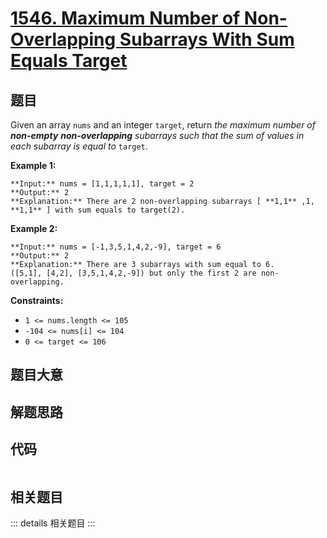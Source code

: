 # [1546. Maximum Number of Non-Overlapping Subarrays With Sum Equals Target](https://leetcode.com/problems/maximum-number-of-non-overlapping-subarrays-with-sum-equals-target)

## 题目

Given an array `nums` and an integer `target`, return _the maximum number of
**non-empty** **non-overlapping** subarrays such that the sum of values in
each subarray is equal to_ `target`.



**Example 1:**

    
    
    **Input:** nums = [1,1,1,1,1], target = 2
    **Output:** 2
    **Explanation:** There are 2 non-overlapping subarrays [ **1,1** ,1, **1,1** ] with sum equals to target(2).
    

**Example 2:**

    
    
    **Input:** nums = [-1,3,5,1,4,2,-9], target = 6
    **Output:** 2
    **Explanation:** There are 3 subarrays with sum equal to 6.
    ([5,1], [4,2], [3,5,1,4,2,-9]) but only the first 2 are non-overlapping.
    



**Constraints:**

  * `1 <= nums.length <= 105`
  * `-104 <= nums[i] <= 104`
  * `0 <= target <= 106`


## 题目大意

## 解题思路

## 代码

```javascript

```

## 相关题目

::: details 相关题目
:::
